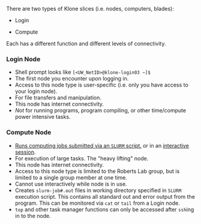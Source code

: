 There are two types of Klone slices (i.e. nodes, computers, blades):

- Login

- Compute

Each has a different function and different levels of connectivity.

### Login Node

- Shell prompt looks like `[<UW_NetID>@klone-login03 ~]$`
- The first node you encounter upon logging in.
- Access to this node type is user-specific (i.e. only you have access to your login node).
- For file transfers and manipulation.
- This node has internet connectivity.     
- <em>Not</em> for running programs, program compiling, or other time/compute power intensive tasks.


### Compute Node
- [Runs computing jobs submitted via an `SLURM` script.](https://github.com/RobertsLab/hyak_mox/wiki/Running-a-Job) or in an [interactive session](https://github.com/RobertsLab/hyak_mox/wiki/Node-Types#interactive-node).
- For execution of large tasks. The "heavy lifting" node.
- This node has internet connectivity.
- Access to this node type is limited to the Roberts Lab group, but is limited to a single group member at one time.
- Cannot use interactively while node is in use.
- Creates `slurm-job#.out` files in working directory specified in `SLURM` execution script. This contains all standard out and error output from the program. This can be monitored via `cat` or `tail` from a Login node.
- `top` and other task manager functions can only be accessed after `ssh`ing in to the node.
